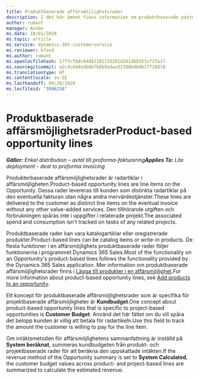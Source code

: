 ```yaml
---
title: Produktbaserade affärsmöjlighetsrader
description: I det här ämnet finns information om produktbaserade poster i affärsmöjlighetsraden i Project Operations.
author: rumant
manager: Annbe
ms.date: 10/01/2020
ms.topic: article
ms.service: dynamics-365-customerservice
ms.reviewer: kfend
ms.author: rumant
ms.openlocfilehash: 17ffcf8dc94d42102115281d281d6b553cf1fa17
ms.sourcegitcommit: a2c3cd49a3b667b8b5edaa31788b4b9b1f728d78
ms.translationtype: HT
ms.contentlocale: sv-SE
ms.lasthandoff: 09/28/2020
ms.locfileid: "3896258"
---
```

# <a name="product-based-opportunity-lines"></a><span data-ttu-id="569d9-103">Produktbaserade affärsmöjlighetsrader</span><span class="sxs-lookup"><span data-stu-id="569d9-103">Product-based opportunity lines</span></span>

<span data-ttu-id="569d9-104">_**Gäller:** Enkel distribution – avtal till proforma-fakturering_</span><span class="sxs-lookup"><span data-stu-id="569d9-104">_**Applies To:** Lite deployment - deal to proforma invoicing_</span></span>

<span data-ttu-id="569d9-105">Produkterbaserade affärsmöjlighetsrader är radartiklar i affärsmöjligheten.</span><span class="sxs-lookup"><span data-stu-id="569d9-105">Product-based opportunity lines are line items on the Opportunity.</span></span> <span data-ttu-id="569d9-106">Dessa rader levereras till kunden som distinkta radartiklar på den eventuella fakturan utan några andra mervärdestjänster.</span><span class="sxs-lookup"><span data-stu-id="569d9-106">These lines are delivered to the customer as distinct line items on the eventual invoice without any other value-added services.</span></span> <span data-ttu-id="569d9-107">Den tillhörande utgiften och förbrukningen spåras inte i uppgifter i relaterade projekt.</span><span class="sxs-lookup"><span data-stu-id="569d9-107">The associated spend and consumption isn't tracked on tasks of any related projects.</span></span>

<span data-ttu-id="569d9-108">Produktbaserade rader kan vara katalogartiklar eller oregistrerade produkter.</span><span class="sxs-lookup"><span data-stu-id="569d9-108">Product-based lines can be catalog items or write-in products.</span></span> <span data-ttu-id="569d9-109">De flesta funktioner i en affärsmöjlighets produktbaserade rader följer funktionerna i programmet Dynamics 365 Sales.</span><span class="sxs-lookup"><span data-stu-id="569d9-109">Most of the functionality on an Opportunity's product-based lines follows the functionality provided by the Dynamics 365 Sales application.</span></span> <span data-ttu-id="569d9-110">Mer information om produktbaserade affärsmöjlighetsrader finns i [Lägga till produkter i en affärsmöjlighet](https://docs.microsoft.com/dynamics365/sales-enterprise/add-products-opportunity).</span><span class="sxs-lookup"><span data-stu-id="569d9-110">For more information about product-based opportunity lines, see [Add products to an opportunity](https://docs.microsoft.com/dynamics365/sales-enterprise/add-products-opportunity).</span></span>

<span data-ttu-id="569d9-111">Ett koncept för produktbaserade affärsmöjlighetsrader som är specifika för projektbaserade affärsmöjligheter är **Kundbudget**.</span><span class="sxs-lookup"><span data-stu-id="569d9-111">One concept about product-based opportunity lines that is specific to project-based opportunities is **Customer Budget**.</span></span> <span data-ttu-id="569d9-112">Använd det här fältet om du vill spåra det belopp kunden är villig att betala för radartikeln.</span><span class="sxs-lookup"><span data-stu-id="569d9-112">Use this field to track the amount the customer is willing to pay for the line item.</span></span>

<span data-ttu-id="569d9-113">Om intäktsmetoden för affärsmöjlighetens sammanfattning är inställd på **System beräknat**, summeras kundbudgeten från produkt- och projektbaserade rader för att beräkna den uppskattade intäkten.</span><span class="sxs-lookup"><span data-stu-id="569d9-113">If the revenue method of the Opportunity summary is set to **System Calculated**, the customer budget values across product- and project-based lines are summarized to calculate the estimated revenue.</span></span>
